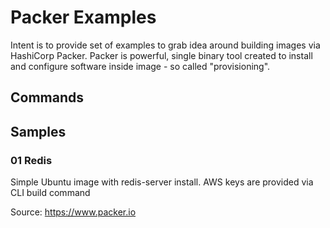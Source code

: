 # Packer Examples
Intent is to provide set of examples to grab idea around building images via HashiCorp Packer.
Packer is powerful, single binary tool created to install and configure software inside image - so called "provisioning".

## Commands

## Samples
### 01 Redis
Simple Ubuntu image with redis-server install. AWS keys are provided via CLI build command

Source: https://www.packer.io
